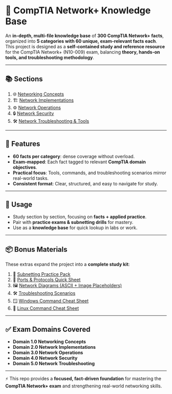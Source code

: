 # 📡 CompTIA Network+ Knowledge Base  

An **in-depth, multi-file knowledge base** of **300 CompTIA Network+ facts**, organized into **5 categories with 60 unique, exam-relevant facts each**.  
This project is designed as a **self-contained study and reference resource** for the CompTIA Network+ (N10-009) exam, balancing **theory, hands-on tools, and troubleshooting methodology**.  

---

## 📚 Sections  

1. 🌐 [Networking Concepts](01-networking-concepts.md)  
2. 🏗️ [Network Implementations](02-network-implementations.md)  
3. ⚙️ [Network Operations](03-network-operations.md)  
4. 🔒 [Network Security](04-network-security.md)  
5. 🛠️ [Network Troubleshooting & Tools](05-network-troubleshooting.md)  

---

## 🎯 Features  

- **60 facts per category**: dense coverage without overload.  
- **Exam-mapped**: Each fact tagged to relevant **CompTIA domain objectives**.  
- **Practical focus**: Tools, commands, and troubleshooting scenarios mirror real-world tasks.  
- **Consistent format**: Clear, structured, and easy to navigate for study.  

---

## 🚀 Usage  

- Study section by section, focusing on **facts + applied practice**.  
- Pair with **practice exams & subnetting drills** for mastery.  
- Use as a **knowledge base** for quick lookup in labs or work.  

---

## 📦 Bonus Materials  

These extras expand the project into a **complete study kit**:  

1. 🧮 [Subnetting Practice Pack](bonus-subnetting-practice.md)  
2. 🔢 [Ports & Protocols Quick Sheet](bonus-ports-protocols.md)  
3. 🖼️ [Network Diagrams (ASCII + Image Placeholders)](bonus-network-diagrams.md)  
4. 🛠️ [Troubleshooting Scenarios](bonus-troubleshooting-scenarios.md)  
5. 🪟 [Windows Command Cheat Sheet](bonus-command-cheatsheet-windows.md)  
6. 🐧 [Linux Command Cheat Sheet](bonus-command-cheatsheet-linux.md)  

---

## ✅ Exam Domains Covered  

- **Domain 1.0 Networking Concepts**  
- **Domain 2.0 Network Implementations**  
- **Domain 3.0 Network Operations**  
- **Domain 4.0 Network Security**  
- **Domain 5.0 Network Troubleshooting**  

---

⚡ This repo provides a **focused, fact-driven foundation** for mastering the **CompTIA Network+ exam** and strengthening real-world networking skills.  

